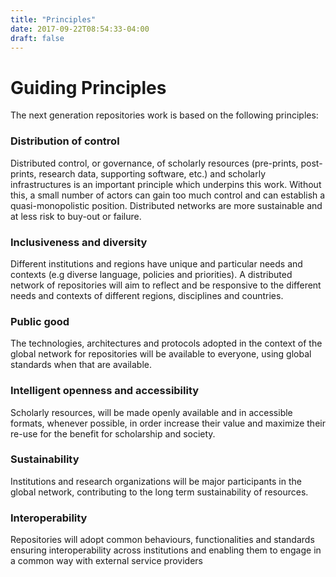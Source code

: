 ```yaml
---
title: "Principles"
date: 2017-09-22T08:54:33-04:00
draft: false
--- 
```


# Guiding Principles

The next generation repositories work is based on the following principles:

### Distribution of control 
Distributed control, or governance, of scholarly resources (pre-prints, post-prints, research data, supporting software, etc.) and scholarly infrastructures is an important principle which underpins this work. Without this, a small number of actors can gain too much control and can establish a quasi-monopolistic position. Distributed networks are more sustainable and at less risk to buy-out or failure.

### Inclusiveness and diversity
Different institutions and regions have unique and particular needs and contexts (e.g diverse language, policies and priorities). A distributed network of repositories will aim to reflect and be responsive to the different needs and contexts of different regions, disciplines and countries.

### Public good
The technologies, architectures and protocols adopted in the context of the global network for repositories will be available to everyone, using global standards when that are available.

### Intelligent openness and accessibility
Scholarly resources, will be made openly available and in accessible formats, whenever possible, in order increase their value and maximize their re-use for the benefit for scholarship and society.

### Sustainability
Institutions and research organizations will be major participants in the global network, contributing to the long term sustainability of resources.

### Interoperability
Repositories will adopt common behaviours, functionalities and standards ensuring interoperability across institutions and enabling them to engage in a common way with external service providers
